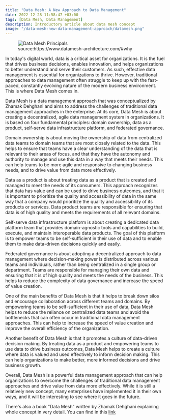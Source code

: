 ```yaml
---
title: "Data Mesh: A New Approach to Data Management"
date: 2022-12-28 11:58:47 +03:00
tags: [Data Mesh, Data Management]
description: Introductory article about data mesh concept
image: "/data-mesh-new-data-management-approach/datamesh.png"
---
```


<figure>
<img src="/data-mesh-new-data-management-approach/datamesh.png" alt="Data Mesh Principals">
<figcaption>source:https://www.datamesh-architecture.com/#why</figcaption>
</figure>

In today's digital world, data is a critical asset for organizations. It is the fuel that drives business decisions, enables innovation, and helps organizations to better understand and serve their customers. As such, effective data management is essential for organizations to thrive. However, traditional approaches to data management often struggle to keep up with the fast-paced, constantly evolving nature of the modern business environment. This is where Data Mesh comes in.

Data Mesh is a data management approach that was conceptualized by Zhamak Dehghani and aims to address the challenges of traditional data management approaches in the enterprise. At its core, Data Mesh is about creating a decentralized, agile data management system in organizations. It is based on four fundamental principles: domain ownership, data as a product, self-serve data infrastructure platform, and federated governance.

Domain ownership is about moving the ownership of data from centralized data teams to domain teams that are most closely related to the data. This helps to ensure that teams have a clear understanding of the data that is relevant to their areas of focus, and that they have the autonomy and authority to manage and use this data in a way that meets their needs. This can help teams to be more agile and responsive to changing business needs, and to drive value from data more effectively.

Data as a product is about treating data as a product that is created and managed to meet the needs of its consumers. This approach recognizes that data has value and can be used to drive business outcomes, and that it is important to prioritize the quality and accessibility of data in the same way that a company would prioritize the quality and accessibility of its products or services. Data product teams are responsible for ensuring that data is of high quality and meets the requirements of all relevant domains.

Self-serve data infrastructure platform is about creating a dedicated data platform team that provides domain-agnostic tools and capabilities to build, execute, and maintain interoperable data products. The goal of this platform is to empower teams to be self-sufficient in their use of data and to enable them to make data-driven decisions quickly and easily.

Federated governance is about adopting a decentralized approach to data management where decision-making power is distributed across various teams and individuals, rather than being centralized in a single group or department. Teams are responsible for managing their own data and ensuring that it is of high quality and meets the needs of the business. This helps to reduce the complexity of data governance and increase the speed of value creation.

One of the main benefits of Data Mesh is that it helps to break down silos and encourage collaboration across different teams and domains. By empowering teams to be self-sufficient in their use of data, Data Mesh helps to reduce the reliance on centralized data teams and avoid the bottlenecks that can often occur in traditional data management approaches. This can help to increase the speed of value creation and improve the overall efficiency of the organization.

Another benefit of Data Mesh is that it promotes a culture of data-driven decision making. By treating data as a product and empowering teams to use data to drive business outcomes, Data Mesh helps to create a culture where data is valued and used effectively to inform decision making. This can help organizations to make better, more informed decisions and drive business growth.

Overall, Data Mesh is a powerful data management approach that can help organizations to overcome the challenges of traditional data management approaches and drive value from data more effectively. While it is still a relatively new concept, many enterprises have implemented it in their own ways, and it will be interesting to see where it goes in the future.

There's also a book "Data Mesh" written by Zhamak Dehghani explaining whole concept in very detail. You can find in this [link](https://www.oreilly.com/library/view/data-mesh/9781492092384/)
